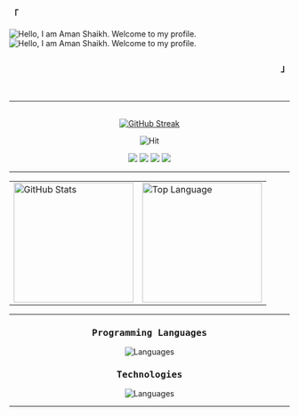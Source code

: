 <div align="justify">
<h3 align="left"><samp>「</samp></h3>
<img src="https://readme-typing-svg.demolab.com?font=Operator+Mono&size=35&duration=3200&pause=2000&color=87CEEB&center=true&vCenter=true&width=940&height=50&lines=Hello%2C+ my+name+is+Aman!" align="middle" alt="Hello, I am Aman Shaikh. Welcome to my profile.">
<img src="https://readme-typing-svg.demolab.com?font=Operator+Mono&size=35&duration=3200&pause=2000&color=87CEEB&center=true&vCenter=true&width=1940&height=50&lines=Enthusiastic+coder+driven+by+a+passion+for+crafting+elegant+solutions+to+complex+problems." align="middle" alt="Hello, I am Aman Shaikh. Welcome to my profile.">
<h3 align="right"><samp>」</samp></h3>
  <br>
  <hr>
  <br>
  <div align="center">
<a href="https://git.io/streak-stats"><img src="https://github-readme-streak-stats.herokuapp.com?user=m4xy07&theme=tokyonight&hide_border=true&border_radius=4.5&card_width=1000" alt="GitHub Streak"/></a>
    
![Hit](https://hit.yhype.me/github/profile?user_id=39182106)
<!-- For analytics ^ -->
<a href="https://github.com/m4xy07"><img src="https://komarev.com/ghpvc/?username=m4xy07&style=for-the-badge&abbreviated=true"></a>
<a href="https:/m4xy.org"><img src="https://img.shields.io/badge/About%20Me-87CEEB?style=for-the-badge&logo=About.me&logoColor=black"></a>
<a href="mailto:hey@m4xy.org"><img src="https://img.shields.io/badge/Mail-87CEEB?style=for-the-badge&logo=gmail&logoColor=black"></a>
<a href="https://www.linkedin.com/in/aman-shaikh33/"><img src="https://img.shields.io/badge/LinkedIn-0077B5?style=for-the-badge&logo=linkedin&logoColor=white"></a>
<br>
<hr>
<table>
    <tr>
      <td><a href="[#--------](https://github.com/m4xy07)"><img height="215px" align="center" alt="GitHub Stats" src="https://github-readme-stats.vercel.app/api?username=m4xy07&count_private=true&show_icons=true&include_all_commits=true&line_height=21&hide_border=true&theme=tokyonight"/></a></td>
      <td><a href="[#--------](https://github.com/m4xy07)"><img height="215px" align="center" alt="Top Language" src="https://github-readme-stats.vercel.app/api/top-langs/?username=m4xy07&layout=compact&line_height=21&hide_border=true&theme=tokyonight"/></a></td>
    </tr>
  </table>
<hr>

<p align="center">
<h3><samp>Programming Languages</samp></h3>  
  
<a>![Languages](https://skillicons.dev/icons?i=c,cpp,java,html,css,js,py,bash&theme=dark)</a>

<h3><samp>Technologies</samp></h3>

<a>![Languages](https://skillicons.dev/icons?i=nodejs,react,expressjs,mongodb,mysql,django,flask&theme=dark)</a>

</p>
<hr>
